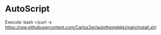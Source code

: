 # AutoScript
Execute: bash <(curl -s https://raw.githubusercontent.com/Carloz2er/autothemekkk/main/install.sh)
